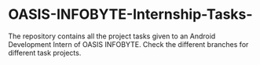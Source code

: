 # OASIS-INFOBYTE-Internship-Tasks-
The repository contains all the project tasks given to an Android Development Intern of OASIS INFOBYTE.
Check the different branches for different task projects.
